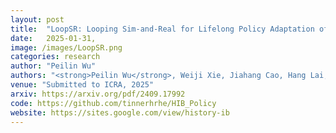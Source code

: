 ```yaml
---
layout: post
title:  "LoopSR: Looping Sim-and-Real for Lifelong Policy Adaptation of Legged Robots"
date:   2025-01-31,
image: /images/LoopSR.png
categories: research
author: "Peilin Wu"
authors: "<strong>Peilin Wu</strong>, Weiji Xie, Jiahang Cao, Hang Lai, Weinan Zhang"
venue: "Submitted to ICRA, 2025"
arxiv: https://arxiv.org/pdf/2409.17992
code: https://github.com/tinnerhrhe/HIB_Policy
website: https://sites.google.com/view/history-ib
---
```

<!-- We propose a lifelong policy adaptation framework named LoopSR, which utilizes a transformerbased encoder to project real-world trajectories into a latent space, and accordingly reconstruct the real-world environments back in simulation for further improvement. By leveraging the continual training, LoopSR achieves superior data efficiency compared with strong baselines, with only a limited amount of data to yield eminent performance in both sim-to-sim and sim-to-real experiments. -->